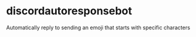 # discordautoresponsebot
Automatically reply to sending an emoji that starts with specific characters
